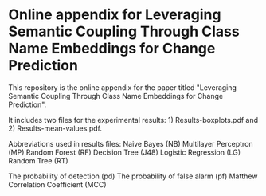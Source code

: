 # Online appendix for Leveraging Semantic Coupling Through Class Name Embeddings for Change Prediction

This repository is the online appendix for the paper titled "Leveraging Semantic Coupling Through Class Name Embeddings for Change Prediction". 

It includes two files for the experimental results: 1) Results-boxplots.pdf and 2) Results-mean-values.pdf.

Abbreviations used in results files:
Naive Bayes (NB)
Multilayer Perceptron (MP)
Random Forest (RF) 
Decision Tree (J48)
Logistic Regression (LG)
Random Tree (RT)

The probability of detection (pd)
The probability of false alarm (pf) 
Matthew Correlation Coefficient (MCC)
